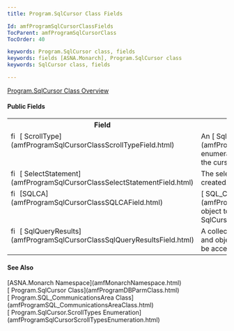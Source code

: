 ```yaml
---
title: Program.SqlCursor Class Fields

Id: amfProgramSqlCursorClassFields
TocParent: amfProgramSqlCursorClass
TocOrder: 40

keywords: Program.SqlCursor class, fields
keywords: fields [ASNA.Monarch], Program.SqlCursor class
keywords: SqlCursor class, fields

---
```


[ Program.SqlCursor Class Overview](amfProgramSqlCursorClass.html) 

#### Public Fields
<table class="mytable" cellspacing="0" cellpadding="4" width="90%">
          <colgroup>
            <col width="30%" />
            <col width="70%" />
          </colgroup>
          <tr>
            <th>Field</th>
            <th>Description</th>
          </tr>          <tr valign="top">
            <td><img id="Img2" style="WIDTH: 16px; HEIGHT: 16px" alt="fields" src="../Images/Field.bmp" width="15" border="0" x-maintain-ratio="TRUE" />
              [
            ScrollType](amfProgramSqlCursorClassScrollTypeField.html)
            </td>
            <td>An 
          [
          SqlCursor.ScrollTypes](amfProgramSqlCursorScrollTypesEnumeration.html) enumeration value defining
          the type of scrolling for the cursor.</td>
          </tr>
          <tr valign="top">
            <td><img id="Img3" style="WIDTH: 16px; HEIGHT: 16px" alt="fields" src="../Images/Field.bmp" width="16" border="0" x-maintain-ratio="TRUE" />
              [
            SelectStatement](amfProgramSqlCursorClassSelectStatementField.html)
            </td>
            <td>The select
          statement with which the result set was
          created.</td>
          </tr>
          <tr valign="top">
            <td><img id="Img5" style="WIDTH: 16px; HEIGHT: 16px" alt="fields" src="../Images/Field.bmp" border="0" x-maintain-ratio="TRUE" />
              [SQLCA](amfProgramSqlCursorClassSQLCAField.html)
            </td>
            <td>[
          SQL_CommunicationsArea](amfProgramSQL_CommunicationsAreaClass.html) object to trap and report
          run-time errors for the SqlCursor.</td>
          </tr>
          <tr valign="top">
            <td><img id="Img4" style="WIDTH: 16px; HEIGHT: 16px" alt="fields" src="../Images/Field.bmp" width="15" border="0" x-maintain-ratio="TRUE" />
              [
            SqlQueryResults](amfProgramSqlCursorClassSqlQueryResultsField.html)
            </td>
            <td>A collection
          representing the query results (string and object)
          allowing values for a particular column to be
          accessed by name.</td>
          </tr>
</table>

#### See Also
<span>
        [ASNA.Monarch
      Namespace](amfMonarchNamespace.html)
        <br />
        [
      Program.SqlCursor Class](amfProgramDBParmClass.html)
        <br />
        [
      Program.SQL_CommunicationsArea Class](amfProgramSQL_CommunicationsAreaClass.html)
      </span>
      <br />
      [
    Program.SqlCursor.ScrollTypes Enumeration](amfProgramSqlCursorScrollTypesEnumeration.html)  
    <p />

